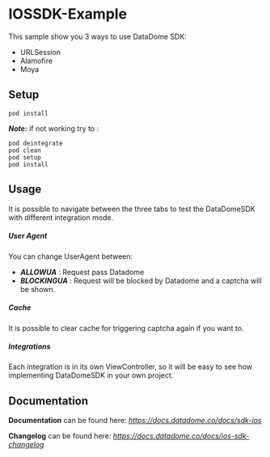 # IOSSDK-Example

This sample show you 3 ways to use DataDome SDK:
- URLSession
- Alamofire
- Moya


## Setup
```
pod install
```

**_Note:_** if not working try to :
```
pod deintegrate
pod clean
pod setup
pod install
```

## Usage

It is possible to navigate between the three tabs to test the DataDomeSDK with different integration mode.

##### User Agent
You can change UserAgent between:
- __*ALLOWUA*__ : Request pass Datadome
- __*BLOCKINGUA*__ : Request will be blocked by Datadome and a captcha will be shown.

##### Cache
It is possible to clear cache for triggering captcha again if you want to.

##### Integrations
Each integration is in its own ViewController, so it will be easy to see how implementing DataDomeSDK in your own project.

## Documentation

__Documentation__ can be found here:
*https://docs.datadome.co/docs/sdk-ios*

__Changelog__ can be found here:
*https://docs.datadome.co/docs/ios-sdk-changelog*

